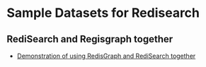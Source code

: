 # Sample Datasets for Redisearch

## RediSearch and Regisgraph together

- [Demonstration of using RedisGraph and RediSearch together](https://github.com/stockholmux/conf19-search-graph-demo)
